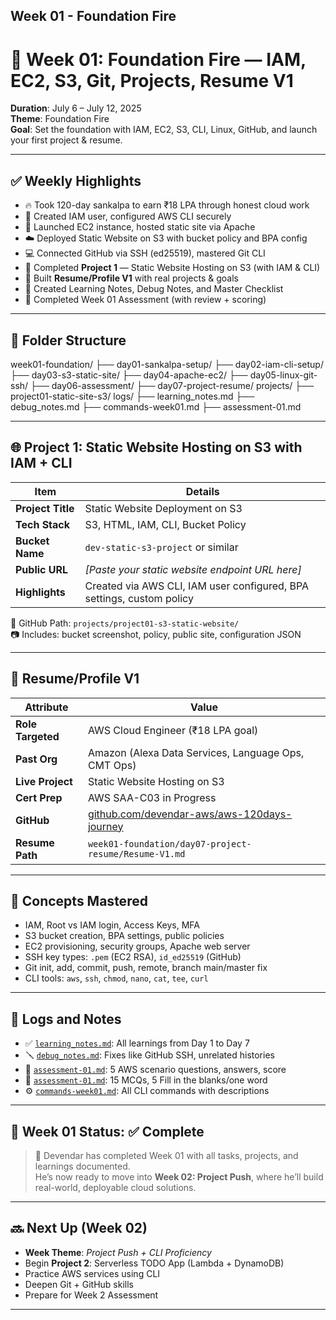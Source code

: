 ## Week 01 - Foundation Fire 

# 📅 Week 01: Foundation Fire — IAM, EC2, S3, Git, Projects, Resume V1

**Duration**: July 6 – July 12, 2025  
**Theme**: Foundation Fire  
**Goal**: Set the foundation with IAM, EC2, S3, CLI, Linux, GitHub, and launch your first project & resume.

---

## ✅ Weekly Highlights

- 🔥 Took 120-day sankalpa to earn ₹18 LPA through honest cloud work
- 🔐 Created IAM user, configured AWS CLI securely
- 🧱 Launched EC2 instance, hosted static site via Apache
- ☁️ Deployed Static Website on S3 with bucket policy and BPA config
- 💻 Connected GitHub via SSH (ed25519), mastered Git CLI
- 📝 Completed **Project 1** — Static Website Hosting on S3 (with IAM & CLI)
- 📄 Built **Resume/Profile V1** with real projects & goals
- 🧠 Created Learning Notes, Debug Notes, and Master Checklist
- 🧪 Completed Week 01 Assessment (with review + scoring)

---

## 📁 Folder Structure

week01-foundation/
├── day01-sankalpa-setup/
├── day02-iam-cli-setup/
├── day03-s3-static-site/
├── day04-apache-ec2/
├── day05-linux-git-ssh/
├── day06-assessment/
├── day07-project-resume/
projects/
├── project01-static-site-s3/
logs/
├── learning_notes.md
├── debug_notes.md
├── commands-week01.md
├── assessment-01.md


---

## 🌐 Project 1: Static Website Hosting on S3 with IAM + CLI

| Item               | Details                                                                 |
|--------------------|-------------------------------------------------------------------------|
| **Project Title**   | Static Website Deployment on S3                                         |
| **Tech Stack**      | S3, HTML, IAM, CLI, Bucket Policy                                       |
| **Bucket Name**     | `dev-static-s3-project` or similar                                      |
| **Public URL**      | _[Paste your static website endpoint URL here]_                         |
| **Highlights**      | Created via AWS CLI, IAM user configured, BPA settings, custom policy  |

📁 GitHub Path: `projects/project01-s3-static-website/`  
📷 Includes: bucket screenshot, policy, public site, configuration JSON

---

## 📄 Resume/Profile V1

| Attribute         | Value                                                                 |
|------------------|-----------------------------------------------------------------------|
| **Role Targeted** | AWS Cloud Engineer (₹18 LPA goal)                                     |
| **Past Org**      | Amazon (Alexa Data Services, Language Ops, CMT Ops)                  |
| **Live Project**  | Static Website Hosting on S3                                          |
| **Cert Prep**     | AWS SAA-C03 in Progress                                               |
| **GitHub**        | [github.com/devendar-aws/aws-120days-journey](https://github.com/devendar-aws/aws-120days-journey) |
| **Resume Path**   | `week01-foundation/day07-project-resume/Resume-V1.md`                 |

---

## 🧠 Concepts Mastered

- IAM, Root vs IAM login, Access Keys, MFA
- S3 bucket creation, BPA settings, public policies
- EC2 provisioning, security groups, Apache web server
- SSH key types: `.pem` (EC2 RSA), `id_ed25519` (GitHub)
- Git init, add, commit, push, remote, branch main/master fix
- CLI tools: `aws`, `ssh`, `chmod`, `nano`, `cat`, `tee`, `curl`

---

## 📘 Logs and Notes

- ✅ [`learning_notes.md`](./../learning_notes.md): All learnings from Day 1 to Day 7
- 🪛 [`debug_notes.md`](./../debug_notes.md): Fixes like GitHub SSH, unrelated histories
- 📄 [`assessment-01.md`](./../assessments/assessment-01.md): 5 AWS scenario questions, answers, score
- 📄 [`assessment-01.md`](./../review-quizzes/review-quiz-week01.md): 15 MCQs, 5 Fill in the blanks/one word
- ⚙️ [`commands-week01.md`](./../commands/commands-week01.md): All CLI commands with descriptions

---

## 🏁 Week 01 Status: ✅ Complete

> 🚀 Devendar has completed Week 01 with all tasks, projects, and learnings documented.  
> He’s now ready to move into **Week 02: Project Push**, where he’ll build real-world, deployable cloud solutions.

---

## 🔜 Next Up (Week 02)

- **Week Theme**: *Project Push + CLI Proficiency*
- Begin **Project 2**: Serverless TODO App (Lambda + DynamoDB)
- Practice AWS services using CLI
- Deepen Git + GitHub skills
- Prepare for Week 2 Assessment

---
